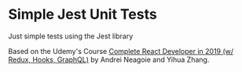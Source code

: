 # Simple Jest Unit Tests

Just simple tests using the Jest library

Based on the Udemy's Course [Complete React Developer in 2019 (w/ Redux, Hooks, GraphQL)](https://www.udemy.com/course/complete-react-developer-zero-to-mastery/) by Andrei Neagoie and Yihua Zhang.